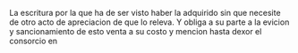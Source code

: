 La escritura por la que ha de ser visto haber la adquirido sin que necesite de otro acto de apreciacion de que lo releva. Y obliga a su parte a la evicion y sancionamiento de esto venta a su costo y mencion hasta dexor el consorcio en